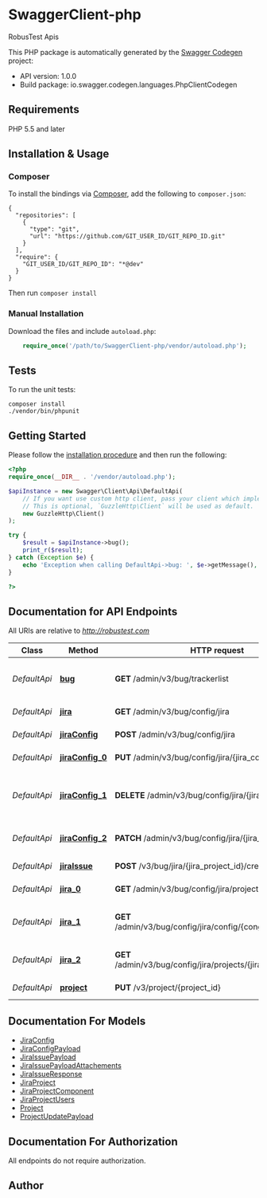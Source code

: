 # SwaggerClient-php
RobusTest Apis

This PHP package is automatically generated by the [Swagger Codegen](https://github.com/swagger-api/swagger-codegen) project:

- API version: 1.0.0
- Build package: io.swagger.codegen.languages.PhpClientCodegen

## Requirements

PHP 5.5 and later

## Installation & Usage
### Composer

To install the bindings via [Composer](http://getcomposer.org/), add the following to `composer.json`:

```
{
  "repositories": [
    {
      "type": "git",
      "url": "https://github.com/GIT_USER_ID/GIT_REPO_ID.git"
    }
  ],
  "require": {
    "GIT_USER_ID/GIT_REPO_ID": "*@dev"
  }
}
```

Then run `composer install`

### Manual Installation

Download the files and include `autoload.php`:

```php
    require_once('/path/to/SwaggerClient-php/vendor/autoload.php');
```

## Tests

To run the unit tests:

```
composer install
./vendor/bin/phpunit
```

## Getting Started

Please follow the [installation procedure](#installation--usage) and then run the following:

```php
<?php
require_once(__DIR__ . '/vendor/autoload.php');

$apiInstance = new Swagger\Client\Api\DefaultApi(
    // If you want use custom http client, pass your client which implements `GuzzleHttp\ClientInterface`.
    // This is optional, `GuzzleHttp\Client` will be used as default.
    new GuzzleHttp\Client()
);

try {
    $result = $apiInstance->bug();
    print_r($result);
} catch (Exception $e) {
    echo 'Exception when calling DefaultApi->bug: ', $e->getMessage(), PHP_EOL;
}

?>
```

## Documentation for API Endpoints

All URIs are relative to *http://robustest.com*

Class | Method | HTTP request | Description
------------ | ------------- | ------------- | -------------
*DefaultApi* | [**bug**](docs/Api/DefaultApi.md#bug) | **GET** /admin/v3/bug/trackerlist | get list for all supported bug trakers
*DefaultApi* | [**jira**](docs/Api/DefaultApi.md#jira) | **GET** /admin/v3/bug/config/jira | get all jira config
*DefaultApi* | [**jiraConfig**](docs/Api/DefaultApi.md#jiraconfig) | **POST** /admin/v3/bug/config/jira | create a jira config
*DefaultApi* | [**jiraConfig_0**](docs/Api/DefaultApi.md#jiraconfig_0) | **PUT** /admin/v3/bug/config/jira/{jira_config_id} | update a jira config
*DefaultApi* | [**jiraConfig_1**](docs/Api/DefaultApi.md#jiraconfig_1) | **DELETE** /admin/v3/bug/config/jira/{jira_config_id} | delete jira config and all associated jira project
*DefaultApi* | [**jiraConfig_2**](docs/Api/DefaultApi.md#jiraconfig_2) | **PATCH** /admin/v3/bug/config/jira/{jira_config_id} | update all projects for a jira config
*DefaultApi* | [**jiraIssue**](docs/Api/DefaultApi.md#jiraissue) | **POST** /v3/bug/jira/{jira_project_id}/create | create a jira issue
*DefaultApi* | [**jira_0**](docs/Api/DefaultApi.md#jira_0) | **GET** /admin/v3/bug/config/jira/projects | get all jira project
*DefaultApi* | [**jira_1**](docs/Api/DefaultApi.md#jira_1) | **GET** /admin/v3/bug/config/jira/config/{congfig_id}/projects | get all jira project for given config
*DefaultApi* | [**jira_2**](docs/Api/DefaultApi.md#jira_2) | **GET** /admin/v3/bug/config/jira/projects/{jira_project_id} | get a jira project  details
*DefaultApi* | [**project**](docs/Api/DefaultApi.md#project) | **PUT** /v3/project/{project_id} | Update Project


## Documentation For Models

 - [JiraConfig](docs/Model/JiraConfig.md)
 - [JiraConfigPayload](docs/Model/JiraConfigPayload.md)
 - [JiraIssuePayload](docs/Model/JiraIssuePayload.md)
 - [JiraIssuePayloadAttachements](docs/Model/JiraIssuePayloadAttachements.md)
 - [JiraIssueResponse](docs/Model/JiraIssueResponse.md)
 - [JiraProject](docs/Model/JiraProject.md)
 - [JiraProjectComponent](docs/Model/JiraProjectComponent.md)
 - [JiraProjectUsers](docs/Model/JiraProjectUsers.md)
 - [Project](docs/Model/Project.md)
 - [ProjectUpdatePayload](docs/Model/ProjectUpdatePayload.md)


## Documentation For Authorization

 All endpoints do not require authorization.


## Author




